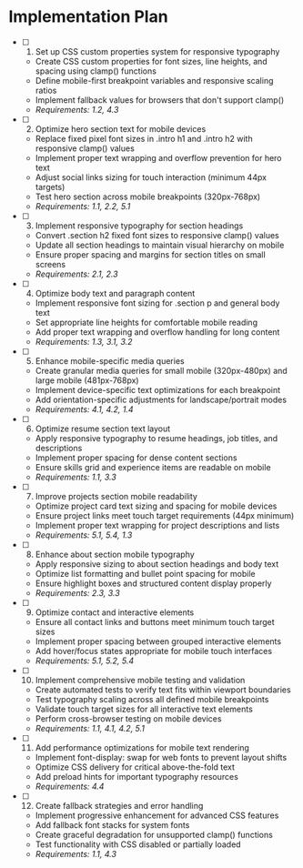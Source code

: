 # Implementation Plan

- [ ] 1. Set up CSS custom properties system for responsive typography
  - Create CSS custom properties for font sizes, line heights, and spacing using clamp() functions
  - Define mobile-first breakpoint variables and responsive scaling ratios
  - Implement fallback values for browsers that don't support clamp()
  - _Requirements: 1.2, 4.3_

- [ ] 2. Optimize hero section text for mobile devices
  - Replace fixed pixel font sizes in .intro h1 and .intro h2 with responsive clamp() values
  - Implement proper text wrapping and overflow prevention for hero text
  - Adjust social links sizing for touch interaction (minimum 44px targets)
  - Test hero section across mobile breakpoints (320px-768px)
  - _Requirements: 1.1, 2.2, 5.1_

- [ ] 3. Implement responsive typography for section headings
  - Convert .section h2 fixed font sizes to responsive clamp() values
  - Update all section headings to maintain visual hierarchy on mobile
  - Ensure proper spacing and margins for section titles on small screens
  - _Requirements: 2.1, 2.3_

- [ ] 4. Optimize body text and paragraph content
  - Implement responsive font sizing for .section p and general body text
  - Set appropriate line heights for comfortable mobile reading
  - Add proper text wrapping and overflow handling for long content
  - _Requirements: 1.3, 3.1, 3.2_

- [ ] 5. Enhance mobile-specific media queries
  - Create granular media queries for small mobile (320px-480px) and large mobile (481px-768px)
  - Implement device-specific text optimizations for each breakpoint
  - Add orientation-specific adjustments for landscape/portrait modes
  - _Requirements: 4.1, 4.2, 1.4_

- [ ] 6. Optimize resume section text layout
  - Apply responsive typography to resume headings, job titles, and descriptions
  - Implement proper spacing for dense content sections
  - Ensure skills grid and experience items are readable on mobile
  - _Requirements: 1.1, 3.3_

- [ ] 7. Improve projects section mobile readability
  - Optimize project card text sizing and spacing for mobile devices
  - Ensure project links meet touch target requirements (44px minimum)
  - Implement proper text wrapping for project descriptions and lists
  - _Requirements: 5.1, 5.4, 1.3_

- [ ] 8. Enhance about section mobile typography
  - Apply responsive sizing to about section headings and body text
  - Optimize list formatting and bullet point spacing for mobile
  - Ensure highlight boxes and structured content display properly
  - _Requirements: 2.3, 3.3_

- [ ] 9. Optimize contact and interactive elements
  - Ensure all contact links and buttons meet minimum touch target sizes
  - Implement proper spacing between grouped interactive elements
  - Add hover/focus states appropriate for mobile touch interfaces
  - _Requirements: 5.1, 5.2, 5.4_

- [ ] 10. Implement comprehensive mobile testing and validation
  - Create automated tests to verify text fits within viewport boundaries
  - Test typography scaling across all defined mobile breakpoints
  - Validate touch target sizes for all interactive text elements
  - Perform cross-browser testing on mobile devices
  - _Requirements: 1.1, 4.1, 4.2, 5.1_

- [ ] 11. Add performance optimizations for mobile text rendering
  - Implement font-display: swap for web fonts to prevent layout shifts
  - Optimize CSS delivery for critical above-the-fold text
  - Add preload hints for important typography resources
  - _Requirements: 4.4_

- [ ] 12. Create fallback strategies and error handling
  - Implement progressive enhancement for advanced CSS features
  - Add fallback font stacks for system fonts
  - Create graceful degradation for unsupported clamp() functions
  - Test functionality with CSS disabled or partially loaded
  - _Requirements: 1.1, 4.3_